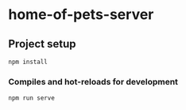 # home-of-pets-server

## Project setup
```
npm install
```

### Compiles and hot-reloads for development
```
npm run serve
```
